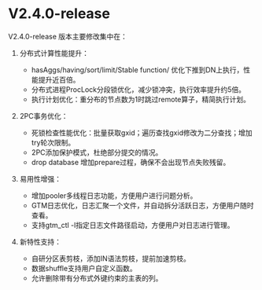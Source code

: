 # V2.4.0-release

V2.4.0-release 版本主要修改集中在：

1. 分布式计算性能提升：
    - hasAggs/having/sort/limit/Stable function/ 优化下推到DN上执行，性能提升近百倍。
    - 分布式进程ProcLock分段锁优化，减少锁冲突，执行效率提升约5倍。
    - 执行计划优化：重分布的节点数为1时跳过remote算子，精简执行计划。

2. 2PC事务优化：

    - 死锁检查性能优化：批量获取gxid；遍历查找gxid修改为二分查找；增加try轮次限制。
    - 2PC添加保护模式，杜绝部分提交的情况。
    - drop database 增加prepare过程，确保不会出现节点失败残留。

3. 易用性增强：

    - 增加pooler多线程日志功能，方便用户进行问题分析。
    - GTM日志优化，日志汇聚一个文件，并自动拆分活跃日志，方便用户随时查看。
    - 支持gtm_ctl -l指定日志文件路径启动，方便用户对日志进行管理。

4. 新特性支持：

    - 自研分区表剪枝，添加IN语法剪枝，提前加速剪枝。
    - 数据shuffle支持用户自定义函数。
    - 允许删除带有分布式外键约束的主表的列。